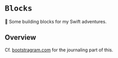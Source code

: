# ``Blocks``

🧱 Some building blocks for my Swift adventures.

## Overview

Cf. [bootstragram.com](https://bootstragram.com) for the journaling part of this.
